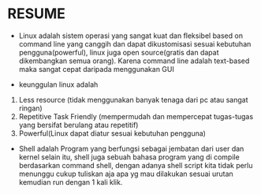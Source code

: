 # RESUME
- Linux adalah sistem operasi yang sangat kuat dan fleksibel based on command line yang canggih dan dapat dikustomisasi sesuai kebutuhan pengguna(powerful), linux juga open source(gratis dan dapat dikembangkan semua orang). Karena command line adalah text-based maka sangat cepat daripada menggunakan GUI

- keunggulan linux adalah 
1. Less resource (tidak menggunakan banyak tenaga dari pc atau sangat ringan)
2. Repetitive Task Friendly (mempermudah dan mempercepat tugas-tugas yang bersifat berulang atau repetitif)
3. Powerful(Linux dapat diatur sesuai kebutuhan pengguna)

- Shell adalah Program yang berfungsi sebagai jembatan dari user dan kernel  selain itu, shell juga sebuah bahasa program yang di compile berdasarkan command shell, dengan adanya shell script kita tidak perlu menunggu cukup tuliskan aja apa yg mau dilakukan sesuai urutan kemudian run dengan 1 kali klik.
